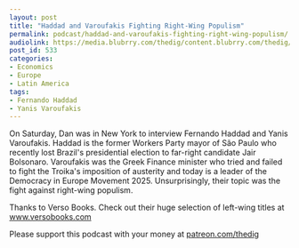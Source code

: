 ```yaml
---
layout: post
title: "Haddad and Varoufakis Fighting Right-Wing Populism"
permalink: podcast/haddad-and-varoufakis-fighting-right-wing-populism/
audiolink: https://media.blubrry.com/thedig/content.blubrry.com/thedig/The_Dig_-_EP_167_-_HaddadVaroufakis.mp3
post_id: 533
categories: 
- Economics
- Europe
- Latin America
tags: 
- Fernando Haddad
- Yanis Varoufakis
---
```


On Saturday, Dan was in New York to interview Fernando Haddad and Yanis Varoufakis. Haddad is the former Workers Party mayor of São Paulo who recently lost Brazil's presidential election to far-right candidate Jair Bolsonaro. Varoufakis was the Greek Finance minister who tried and failed to fight the Troika's imposition of austerity and today is a leader of the Democracy in Europe Movement 2025. Unsurprisingly, their topic was the fight against right-wing populism.

Thanks to Verso Books. Check out their huge selection of left-wing titles at www.versobooks.com

Please support this podcast with your money at [patreon.com/thedig](http://www.patreon.com/TheDig) 